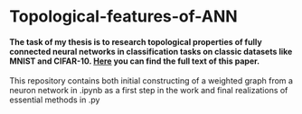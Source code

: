 # Topological-features-of-ANN

#### The task of my thesis is to research topological properties of fully connected neural networks in classification tasks on classic datasets like MNIST and CIFAR-10. [Here](https://www.hse.ru/edu/vkr/624081751) you can find the full text of this paper. 

This repository contains both initial constructing of a weighted graph from a neuron network in .ipynb as a first step in the work and final realizations of essential methods in .py
